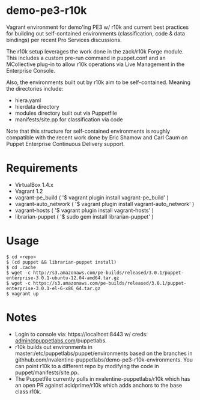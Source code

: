 demo-pe3-r10k
=================

Vagrant environment for demo'ing PE3 w/ r10k and current best practices for building out
self-contained environments (classification, code & data bindings) per recent Pro Services
discussions. 

The r10k setup leverages the work done in the
zack/r10k Forge module. This includes a custom pre-run command in puppet.conf and an MCollective
plug-in to allow r10k operations via Live Management in the Enterprise Console.

Also, the environments built out by r10k aim to be self-contained. Meaning the directories include:
  * hiera.yaml
  * hierdata directory
  * modules directory built out via Puppetfile
  * manifests/site.pp for classification via code

Note that this structure for self-contained environments is roughly compatible with the recent
work done by Eric Shamow and Carl Caum on Puppet Enterprise Continuous Delivery support.

# Requirements
  * VirtualBox 1.4.x
  * Vagrant 1.2
  * vagrant-pe_build ( '$ vagrant plugin install vagrant-pe_build' )
  * vagrant-auto_network ( '$ vagrant plugin install vagrant-auto_network' )
  * vagrant-hosts ( '$ vagrant plugin install vagrant-hosts' )
  * librarian-puppet ( '$ sudo gem install librarian-puppet' )

# Usage
    $ cd <repo>
    $ (cd puppet && librarian-puppet install)
    $ cd .cache
    $ wget -c http://s3.amazonaws.com/pe-builds/released/3.0.1/puppet-enterprise-3.0.1-ubuntu-12.04-amd64.tar.gz
    $ wget -c https://s3.amazonaws.com/pe-builds/released/3.0.1/puppet-enterprise-3.0.1-el-6-x86_64.tar.gz
    $ vagrant up

# Notes
  * Login to console via: https://localhost:8443 w/ creds: admin@puppetlabs.com/puppetlabs.
  * r10k builds out environments in master:/etc/puppetlabs/puppet/environments based on the branches in githhub.com/nvalentine-puppetlabs/demo-pe3-r10k-environments. You can point r10k to a different repo by modifying the code in puppet/manifests/site.pp.
  * The Puppetfile currently pulls in nvalentine-puppetlabs/r10k which has an open PR against acidprime/r10k which adds anchors to the base class r10k.
